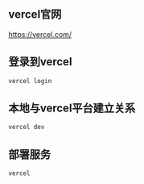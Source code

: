 ## vercel官网
https://vercel.com/

## 登录到vercel
```sh
vercel login
```

## 本地与vercel平台建立关系
```sh
vercel dev
```

## 部署服务
```sh
vercel
```